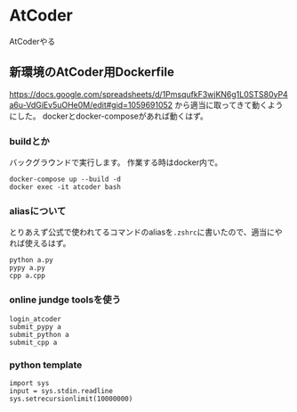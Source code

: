 # AtCoder
AtCoderやる

## 新環境のAtCoder用Dockerfile
https://docs.google.com/spreadsheets/d/1PmsqufkF3wjKN6g1L0STS80yP4a6u-VdGiEv5uOHe0M/edit#gid=1059691052
から適当に取ってきて動くようにした。
dockerとdocker-composeがあれば動くはず。

### buildとか
バックグラウンドで実行します。
作業する時はdocker内で。
```
docker-compose up --build -d
docker exec -it atcoder bash
```

### aliasについて
とりあえず公式で使われてるコマンドのaliasを`.zshrc`に書いたので、適当にやれば使えるはず。
```
python a.py
pypy a.py
cpp a.cpp
```

### online jundge toolsを使う
```
login_atcoder
submit_pypy a
submit_python a
submit_cpp a
```

### python template
```
import sys
input = sys.stdin.readline
sys.setrecursionlimit(10000000)
```
